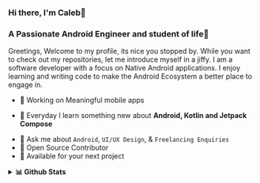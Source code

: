 ### Hi there, I'm Caleb👋
### A Passionate Android Engineer and student of life🚀
Greetings, Welcome to my profile, its nice you stopped by. While you want to check out my repositories, let me introduce myself in a jiffy. I am a software developer with a focus on Native Android applications. I enjoy learning and writing code to make the Android Ecosystem a better place to engage in.

* 📱 Working on Meaningful mobile apps 
- 🌱 Everyday I learn something new about **Android, Kotlin and Jetpack Compose**
* 💬 Ask me about ``Android``, ``UI/UX Design``, & ``Freelancing Enquiries`` 
* 📝 Open Source Contributor
* 💌 Available for your next project

<details>
  <summary><b>📊 Github Stats</b></summary>
<img height="50%" width="auto" src ="https://github-readme-stats.vercel.app/api?username=mzazi25&show_icons=true&count_private=true&theme=darcula&hide_border=true&hide=issues,contribs&bg_color=00000000"> <img height="50%" width="auto" src ="https://github-readme-streak-stats.herokuapp.com?user=Mzazi25&theme=darcula&hide_border=true&background=FFFFFF00">

## Reach me via 👇

<p float="left">
  
  <a href="https://twitter.com/_CalebLangat" title="Redirect to Twitter">
    <img src="/assets/twitter.png" width="120" alt="Twitter" />
  </a>
  
  <a href="https://www.linkedin.com/in/caleb-langat-45874895/" title="Redirect to LinkedIn">
    <img src="/assets/linkedin.png" width="120" alt="LinkedIn" />
  </a>
</p>
  
  #
If you'd like to discuss any sort of opportunity, feel free to [contact me](mailto:langat.caleb95@gmail.com).

## Projects made with ❤️ 👇

